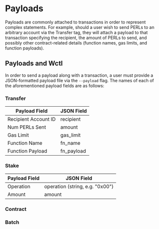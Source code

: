 # Payloads

Payloads are commonly attached to transactions in order to represent complex
statements. For example, should a user wish to send PERLs to an arbitrary account via the Transfer
tag, they will attach a payload to that transaction specifying the recipient, the amount of PERLs
to send, and possibly other contract-related details (function names, gas limits, and function payloads).

## Payloads and Wctl

In order to send a payload along with a transaction, a user must provide a JSON-formatted payload file
via the `--payload` flag. The names of each of the aforementioned payload fields are as follows:

### Transfer

| Payload Field        | JSON Field |
| -------------------- | ---------- |
| Recipient Account ID | recipient  |
| Num PERLs Sent       | amount     |
| Gas Limit            | gas_limit  |
| Function Name        | fn_name    |
| Function Payload     | fn_payload |

### Stake

| Payload Field | JSON Field                      |
|---------------|---------------------------------|
| Operation     | operation (string, e.g. "0x00") |
| Amount        | amount                          |

### Contract

### Batch
